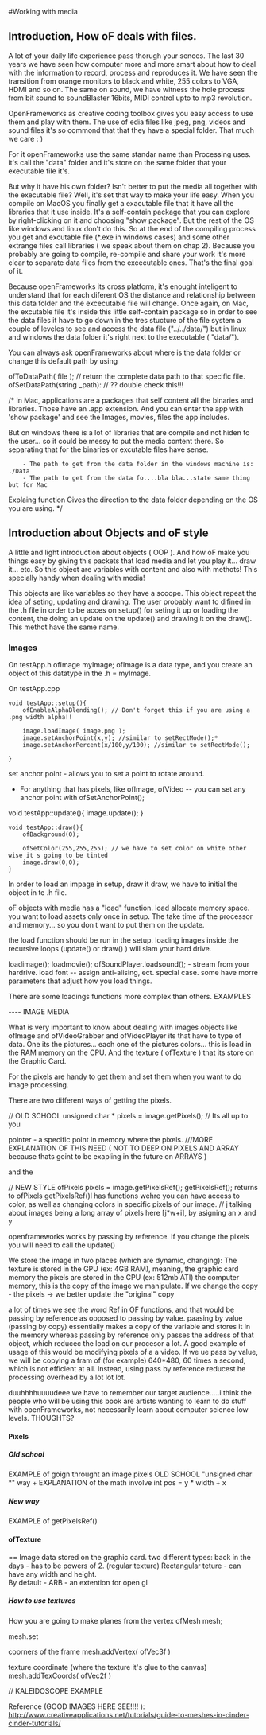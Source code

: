 #Working with media

## Introduction, How oF deals with files. 
A lot of your daily life experience pass thorugh your sences. 
The last 30 years we have seen how computer more and more smart about how to deal with the information to record, process and reproduces it. We have seen the transition from orange monitors to black and white, 255 colors to VGA, HDMI and so on. The same on sound, we have witness the hole process from bit sound to soundBlaster 16bits, MIDI control upto to mp3 revolution.

OpenFrameworks as creative coding toolbox gives you easy access to use them and play with them. The use of edia files like jpeg, png, videos and sound files it's so commond that that they have a special folder. That much we care : )

For it openFrameworks use the same standar name than Processing uses. it's call the "data" folder and it's store on the same folder that your executable file it's. 

But why it have his own folder? Isn't better to put the media all together with the executable file? Well, it's set that way to make your life easy. 
When you compile on MacOS you finally get a exacutable file that it have all the libraries that it use inside. It's a self-contain package that you can explore by right-clicking on it and choosing "show package". But the rest of the OS like windows and linux don't do this. So at the end of the compiling process you get and excutable file (*.exe in windows cases) and some other extrange files call libraries ( we speak about them on chap 2).
Because you probably are going to compile, re-compile and share your work it's more clear to separate data files from the excecutable ones. That's the final goal of it.

Because openFrameworks its cross platform, it's enought inteligent to understand that for each diferent OS the distance and relationship between this data folder and the excecutable file will change. Once again, on Mac, the excutable file it's inside this little self-contain package so in order to see the data files it have to go down in the tres stucture of the file system a couple of leveles to see and access the data file ("../../data/") but in linux and windows the data folder it's right next to the executable ( "data/").

You can always ask openFrameworks about where is the data folder or change this default path by using

ofToDataPath( file ); // return the complete data path to that specific file.
ofSetDataPath(string _path): // ?? double check this!!!

/*
in Mac, applications are a packages that self content all the binaries and libraries. Those have  an .app extension. And you  can enter the app with 'show package' and see the Images, movies, files the app includes. 

But on windows there is a lot of libraries that are compile and not hiden to the user... so it could be messy to put the media content there. So separating that for the binaries or excutable files have sense. 

        - The path to get from the data folder in the windows machine is: ./Data
        - The path to get from the data fo....bla bla...state same thing but for Mac

Explaing 
 function 
Gives the direction to the data folder depending on the OS you are using.
*/

## Introduction about Objects and oF style
A little and light introduction about objects ( OOP ). And how oF make you things easy by giving this packets that load media and let you play it... draw it... etc. 
So this object are variables with content and also with methots! This specially handy when dealing with media! 

This objects are like variables so they have a scoope. This object repeat the idea of seting, updating and drawing. 
The user probably want to  difined in the .h file in order to be acces on setup() for seting it up or loading the content, the doing an update on the update() and drawing it on the draw(). This methot have the same name.

### Images
On testApp.h
    ofImage myImage;
    ofImage is a data type, and you create an object of this datatype in the .h = myImage.
    

On testApp.cpp

    void testApp::setup(){
        ofEnableAlphaBlending(); // Don't forget this if you are using a .png width alpha!!
        
        image.loadImage( image.png );
        image.setAnchorPoint(x,y); //similar to setRectMode();*
        image.setAnchorPercent(x/100,y/100); //similar to setRectMode(); 
        
    }
    
   
set anchor point - allows you to set a point to rotate around. 
* For anything that has pixels, like ofImage, ofVideo --  you can set any anchor point with ofSetAnchorPoint();


void testApp::update(){
        image.update();
    }
    
    void testApp::draw(){
        ofBackground(0);
        
        ofSetColor(255,255,255); // we have to set color on white other wise it s going to be tinted
        image.draw(0,0);
    }
    
In order to load an impage in setup, draw it draw, we have to initial the object in te .h file.


oF objects with media has a "load" function. load allocate memory space. 
you want to load assets only once in setup.  The take time of the processor and memory... so you don t want to put them on the update.

the load function should be run in the setup. loading images inside the recursive loops (update() or draw() ) will slam your hard drive.


loadimage();
loadmovie();
ofSoundPlayer.loadsound();  - stream from your hardrive. 
load font -- assign anti-alising, ect. special case. 
some have morre parameters that adjust how you load things.

There are some loadings functions more complex than others. EXAMPLES 

---- IMAGE MEDIA

What is very important to know about dealing with images objects like ofImage and ofVideoGrabber and ofVideoPlayer its that have to type of data.
One its the pictures... each one of the pictures colors... this is load in the RAM memory on the CPU. And the texture ( ofTexture ) that its store on the Graphic Card.

For the pixels are handy to get them and set them when you want to do image processing.

There are two different ways of getting the pixels.

//    OLD SCHOOL
unsigned char * pixels = image.getPixels(); // Its all up to you

pointer - a specific point in memory where the pixels.
///MORE EXPLANATION OF THIS NEED ( NOT TO DEEP ON PIXELS AND ARRAY because thats goint to be exapling in the future on ARRAYS )

and the

//    NEW STYLE 
ofPixels pixels = image.getPixelsRef();
getPixelsRef(); returns to ofPixels
getPixelsRef()l has functions wehre you can have access to color, as well as changing colors in specific pixels of our image. // j talking about images being a long array of pixels here  [j*w+i], by asigning an x and y

openframeworks works by passing by reference.
If you change the pixels you will need to call the update()

We store the image in two places (which are dynamic, changing):
The texture is stored in the GPU (ex: 4GB RAM), meaning, the graphic card memory
the pixels are stored in the CPU (ex: 512mb ATI) the computer memory, this is the copy of the image we manipulate. If we change the copy - the pixels -> we better update the "original" copy

a lot of times we see the word Ref in OF functions, and that would be passing by reference as opposed to passing by value. paasing by value (passing by copy) essentially makes a copy of the variable and stores it in the memory whereas passing by reference only passes the address of that object, which reducec the load on our procesor a lot. 
A good example of usage of this would be modifying pixels of a a video. If we ue pass by value, we will be copying a fram of (for example) 640*480, 60 times a second, which is not efficient at all. Instead, using pass by reference reducest he processing overhead by a lot lot lot. 

duuhhhhuuuudeee we have to remember our target audience.....i think the people who will be using this book are artists wanting to learn to do stuff with openFrameworks, not necessarily learn about computer science low levels. THOUGHTS?


#### Pixels

##### Old school
EXAMPLE of goign throught an image pixels OLD SCHOOL "unsigned char *" way + EXPLANATION of the math involve int pos = y * width + x

##### New way
EXAMPLE of getPixelsRef() 

#### ofTexture 

== Image data stored on the graphic card. 
two different types: back in the days - has to be powers of 2. (regular texture)
Rectangular teture - can have any width and height.  
By default - ARB - an extention for open gl

##### How to use textures
How you are going to make planes from the vertex
ofMesh mesh;

mesh.set

coorners of the frame
mesh.addVertex( ofVec3f ) 

texture coordinate (where the texture it's glue to the canvas)
mesh.addTexCoords( ofVec2f )

// KALEIDOSCOPE EXAMPLE


Reference (GOOD IMAGES HERE SEE!!!! ):
http://www.creativeapplications.net/tutorials/guide-to-meshes-in-cinder-cinder-tutorials/


